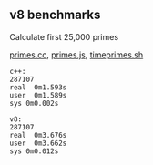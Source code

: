 ##  v8 benchmarks

Calculate first 25,000 primes

<a href="files/primes.cc">primes.cc</a>, <a href="files/primes.js">primes.js</a>,
<a href="files/timeprimes.sh">timeprimes.sh</a>

```
c++:
287107
real  0m1.593s
user  0m1.589s
sys 0m0.002s

v8:
287107
real  0m3.676s
user  0m3.662s
sys 0m0.012s
```
